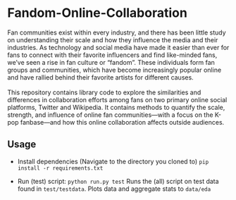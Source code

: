 # Fandom-Online-Collaboration

Fan communities exist within every industry, and there has been little study on understanding their scale and how they influence the media and their industries. As technology and social media have made it easier than ever for fans to connect with their favorite influencers and find like-minded fans, we’ve seen a rise in fan culture or “fandom”. These individuals form fan groups and communities, which have become increasingly popular online and have rallied behind their favorite artists for different causes.<br><br>
This repository contains library code to explore the similarities and differences in collaboration efforts among fans on two primary online social platforms, Twitter and Wikipedia. It contains methods to quantify the scale, strength, and influence of online fan communities—with a focus on the K-pop fanbase—and how this online collaboration affects outside audiences.


## Usage

- Install dependencies (Navigate to the directory you cloned to)
`pip install -r requirements.txt`

- Run (test) script:
`python run.py test` Runs the (all) script on test data found in `test/testdata`. Plots data and aggregate stats to `data/eda`